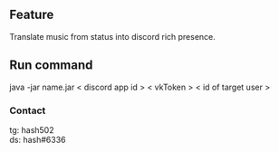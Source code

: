 ## Feature
Translate music from status into discord rich presence.

## Run command
java -jar name.jar < discord app id > < vkToken > < id of target user >

### Contact
tg: hash502\
ds: hash#6336
